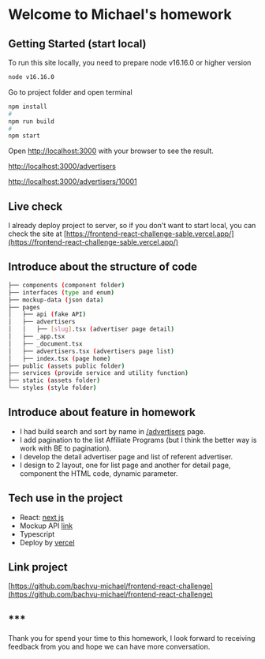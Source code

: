 # Welcome to Michael's homework

## Getting Started (start local)

To run this site locally, you need to prepare node v16.16.0 or higher version
```bash
node v16.16.0
```
Go to project folder and open terminal
```bash
npm install
# 
npm run build
#
npm start
```
Open [http://localhost:3000](http://localhost:3000) with your browser to see the result.

[http://localhost:3000/advertisers](http://localhost:3000/advertisers)

[http://localhost:3000/advertisers/10001](http://localhost:3000/advertisers/10001)

## Live check
I already deploy project to server, so if you don't want to start local, you can check the site at [https://frontend-react-challenge-sable.vercel.app/](https://frontend-react-challenge-sable.vercel.app/)
## Introduce about the structure of code
```bash
├── components (component folder)
├── interfaces (type and enum)
├── mockup-data (json data)
├── pages
│   ├── api (fake API)
│   ├── advertisers
│   │   ├── [slug].tsx (advertiser page detail)
│   ├── _app.tsx
│   ├── _document.tsx
│   ├── advertisers.tsx (advertisers page list)
│   ├── index.tsx (page home)
├── public (assets public folder)
├── services (provide service and utility function)
├── static (assets folder)
└── styles (style folder)
```
## Introduce about feature in homework
- I had build search and sort by name in [/advertisers](https://frontend-react-challenge-sable.vercel.app/advertisers) page.
- I add pagination to the list Affiliate Programs (but I think the better way is work with BE to pagination).
- I develop the detail advertiser page and list of referent advertiser.
- I design to 2 layout, one for list page and another for detail page, component the HTML code, dynamic parameter.

## Tech use in the project
- React: [next js](https://nextjs.org/) 
- Mockup API [link](https://nextjs.org/docs/api-routes/introduction)
- Typescript
- Deploy by [vercel](https://vercel.com/)
## Link project

[https://github.com/bachvu-michael/frontend-react-challenge](https://github.com/bachvu-michael/frontend-react-challenge)

## ***
Thank you for spend your time to this homework, I look forward to receiving feedback from you and hope we can have more conversation.